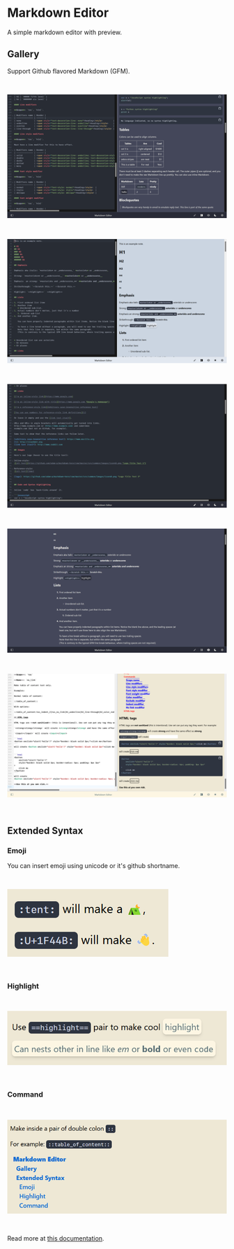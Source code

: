 # Markdown Editor

A simple markdown editor with preview.

## Gallery

Support Github flavored Markdown (GFM).

<br />

![dracula dark](./images/dracula_dark.png)

<br />

![dracula_light](./images/dracula_light.png)

<br />

![editor](./images/editor.png)

<br />

![preview](./images/preview.png)

<br />

![solarized light](./images/solarized_light.png)

<br />

##  Extended Syntax

### Emoji

You can insert emoji using unicode or it's github shortname.

<br />

![emoji](./images/emoji.png)


<br />

### Highlight

<br />

![highlight](./images/highlight.png)

<br />

### Command

<br />

![table of content](./images/table_of_content.png)

<br />

Read more at [this documentation](./markdown-features.md).